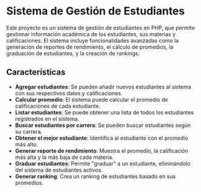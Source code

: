 # Sistema de Gestión de Estudiantes

Este proyecto es un sistema de gestión de estudiantes en PHP, que permite gestionar información académica de los estudiantes, sus materias y calificaciones. El sistema incluye funcionalidades avanzadas como la generación de reportes de rendimiento, el cálculo de promedios, la graduación de estudiantes, y la creación de rankings.

## Características

- **Agregar estudiantes**: Se pueden añadir nuevos estudiantes al sistema con sus respectivos datos y calificaciones.
- **Calcular promedio**: El sistema puede calcular el promedio de calificaciones de cada estudiante.
- **Listar estudiantes**: Se puede obtener una lista de todos los estudiantes registrados en el sistema.
- **Buscar estudiantes por carrera**: Se pueden buscar estudiantes según su carrera.
- **Obtener el mejor estudiante**: Identifica al estudiante con el promedio más alto.
- **Generar reporte de rendimiento**: Muestra el promedio, la calificación más alta y la más baja de cada materia.
- **Graduar estudiantes**: Permite "graduar" a un estudiante, eliminándolo del sistema de estudiantes activos.
- **Generar ranking**: Crea un ranking de estudiantes basado en sus promedios.

